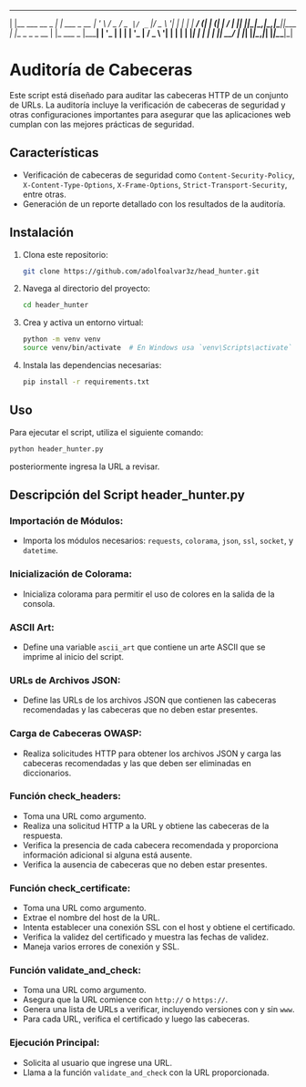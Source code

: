__                    _
| |__   ___  __ _  __| | ___ _ __
| '_ \ / _ \/ _` |/ _` |/ _ \ '__|
| | | |  __/ (_| | (_| |  __/ |
|_| |_|\___|\__,_|\__,_|\___|_|____
| |__  _   _ _ __ | |_ ___ _ |_____|
| '_ \| | | | '_ \| __/ _ \ '__|
| | | | |_| | | | | ||  __/ |
|_| |_|\__,_|_| |_|\__\___|_|


# Auditoría de Cabeceras

Este script está diseñado para auditar las cabeceras HTTP de un conjunto de URLs. La auditoría incluye la verificación de cabeceras de seguridad y otras configuraciones importantes para asegurar que las aplicaciones web cumplan con las mejores prácticas de seguridad.

## Características

- Verificación de cabeceras de seguridad como `Content-Security-Policy`, `X-Content-Type-Options`, `X-Frame-Options`, `Strict-Transport-Security`, entre otras.
- Generación de un reporte detallado con los resultados de la auditoría.

## Instalación

1. Clona este repositorio:
    ```bash
    git clone https://github.com/adolfoalvar3z/head_hunter.git
    ```
2. Navega al directorio del proyecto:
    ```bash
    cd header_hunter
    ```
3. Crea y activa un entorno virtual:
    ```bash
    python -m venv venv
    source venv/bin/activate  # En Windows usa `venv\Scripts\activate`
    ```
4. Instala las dependencias necesarias:
    ```bash
    pip install -r requirements.txt
    ```

## Uso

Para ejecutar el script, utiliza el siguiente comando:
```bash
python header_hunter.py
```
posteriormente ingresa la URL a revisar.

## Descripción del Script header_hunter.py

### Importación de Módulos:

- Importa los módulos necesarios: `requests`, `colorama`, `json`, `ssl`, `socket`, y `datetime`.

### Inicialización de Colorama:

- Inicializa colorama para permitir el uso de colores en la salida de la consola.

### ASCII Art:

- Define una variable `ascii_art` que contiene un arte ASCII que se imprime al inicio del script.

### URLs de Archivos JSON:

- Define las URLs de los archivos JSON que contienen las cabeceras recomendadas y las cabeceras que no deben estar presentes.

### Carga de Cabeceras OWASP:

- Realiza solicitudes HTTP para obtener los archivos JSON y carga las cabeceras recomendadas y las que deben ser eliminadas en diccionarios.

### Función check_headers:

- Toma una URL como argumento.
- Realiza una solicitud HTTP a la URL y obtiene las cabeceras de la respuesta.
- Verifica la presencia de cada cabecera recomendada y proporciona información adicional si alguna está ausente.
- Verifica la ausencia de cabeceras que no deben estar presentes.

### Función check_certificate:

- Toma una URL como argumento.
- Extrae el nombre del host de la URL.
- Intenta establecer una conexión SSL con el host y obtiene el certificado.
- Verifica la validez del certificado y muestra las fechas de validez.
- Maneja varios errores de conexión y SSL.

### Función validate_and_check:

- Toma una URL como argumento.
- Asegura que la URL comience con `http://` o `https://`.
- Genera una lista de URLs a verificar, incluyendo versiones con y sin `www`.
- Para cada URL, verifica el certificado y luego las cabeceras.

### Ejecución Principal:

- Solicita al usuario que ingrese una URL.
- Llama a la función `validate_and_check` con la URL proporcionada.
